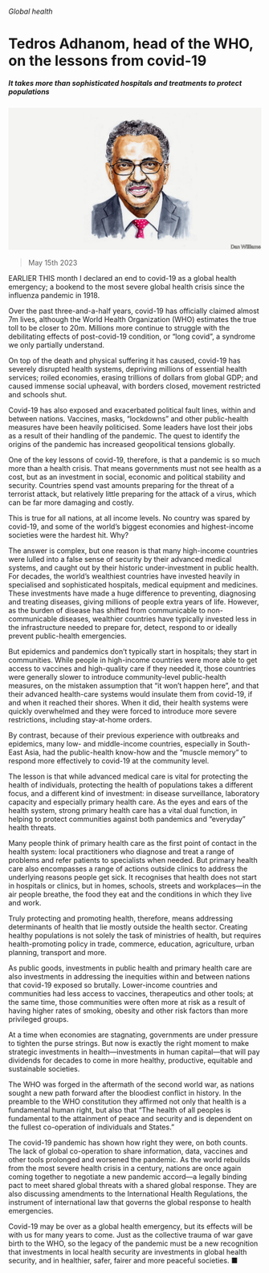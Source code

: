 ###### Global health

# Tedros Adhanom, head of the WHO, on the lessons from covid-19 

##### It takes more than sophisticated hospitals and treatments to protect populations 

![image](images/20230511_BID001.jpg) 

> May 15th 2023 

EARLIER THIS month I declared an end to covid-19 as a global health emergency; a bookend to the most severe global health crisis since the influenza pandemic in 1918.

Over the past three-and-a-half years, covid-19 has officially claimed almost 7m lives, although the World Health Organization (WHO) estimates the true toll to be closer to 20m. Millions more continue to struggle with the debilitating effects of post-covid-19 condition, or “long covid”, a syndrome we only partially understand.

On top of the death and physical suffering it has caused, covid-19 has severely disrupted health systems, depriving millions of essential health services; roiled economies, erasing trillions of dollars from global GDP; and caused immense social upheaval, with borders closed, movement restricted and schools shut.

Covid-19 has also exposed and exacerbated political fault lines, within and between nations. Vaccines, masks, “lockdowns” and other public-health measures have been heavily politicised. Some leaders have lost their jobs as a result of their handling of the pandemic. The quest to identify the origins of the pandemic has increased geopolitical tensions globally.

One of the key lessons of covid-19, therefore, is that a pandemic is so much more than a health crisis. That means governments must not see health as a cost, but as an investment in social, economic and political stability and security. Countries spend vast amounts preparing for the threat of a terrorist attack, but relatively little preparing for the attack of a virus, which can be far more damaging and costly.

This is true for all nations, at all income levels. No country was spared by covid-19, and some of the world’s biggest economies and highest-income societies were the hardest hit. Why?

The answer is complex, but one reason is that many high-income countries were lulled into a false sense of security by their advanced medical systems, and caught out by their historic under-investment in public health. For decades, the world’s wealthiest countries have invested heavily in specialised and sophisticated hospitals, medical equipment and medicines. These investments have made a huge difference to preventing, diagnosing and treating diseases, giving millions of people extra years of life. However, as the burden of disease has shifted from communicable to non-communicable diseases, wealthier countries have typically invested less in the infrastructure needed to prepare for, detect, respond to or ideally prevent public-health emergencies.

But epidemics and pandemics don’t typically start in hospitals; they start in communities. While people in high-income countries were more able to get access to vaccines and high-quality care if they needed it, those countries were generally slower to introduce community-level public-health measures, on the mistaken assumption that “it won’t happen here”, and that their advanced health-care systems would insulate them from covid-19, if and when it reached their shores. When it did, their health systems were quickly overwhelmed and they were forced to introduce more severe restrictions, including stay-at-home orders.

By contrast, because of their previous experience with outbreaks and epidemics, many low- and middle-income countries, especially in South-East Asia, had the public-health know-how and the “muscle memory” to respond more effectively to covid-19 at the community level.

The lesson is that while advanced medical care is vital for protecting the health of individuals, protecting the health of populations takes a different focus, and a different kind of investment: in disease surveillance, laboratory capacity and especially primary health care. As the eyes and ears of the health system, strong primary health care has a vital dual function, in helping to protect communities against both pandemics and “everyday” health threats.

Many people think of primary health care as the first point of contact in the health system: local practitioners who diagnose and treat a range of problems and refer patients to specialists when needed. But primary health care also encompasses a range of actions outside clinics to address the underlying reasons people get sick. It recognises that health does not start in hospitals or clinics, but in homes, schools, streets and workplaces—in the air people breathe, the food they eat and the conditions in which they live and work.

Truly protecting and promoting health, therefore, means addressing determinants of health that lie mostly outside the health sector. Creating healthy populations is not solely the task of ministries of health, but requires health-promoting policy in trade, commerce, education, agriculture, urban planning, transport and more.

As public goods, investments in public health and primary health care are also investments in addressing the inequities within and between nations that covid-19 exposed so brutally. Lower-income countries and communities had less access to vaccines, therapeutics and other tools; at the same time, those communities were often more at risk as a result of having higher rates of smoking, obesity and other risk factors than more privileged groups.

At a time when economies are stagnating, governments are under pressure to tighten the purse strings. But now is exactly the right moment to make strategic investments in health—investments in human capital—that will pay dividends for decades to come in more healthy, productive, equitable and sustainable societies.

The WHO was forged in the aftermath of the second world war, as nations sought a new path forward after the bloodiest conflict in history. In the preamble to the WHO constitution they affirmed not only that health is a fundamental human right, but also that “The health of all peoples is fundamental to the attainment of peace and security and is dependent on the fullest co-operation of individuals and States.”

The covid-19 pandemic has shown how right they were, on both counts. The lack of global co-operation to share information, data, vaccines and other tools prolonged and worsened the pandemic. As the world rebuilds from the most severe health crisis in a century, nations are once again coming together to negotiate a new pandemic accord—a legally binding pact to meet shared global threats with a shared global response. They are also discussing amendments to the International Health Regulations, the instrument of international law that governs the global response to health emergencies.

Covid-19 may be over as a global health emergency, but its effects will be with us for many years to come. Just as the collective trauma of war gave birth to the WHO, so the legacy of the pandemic must be a new recognition that investments in local health security are investments in global health security, and in healthier, safer, fairer and more peaceful societies. ■


